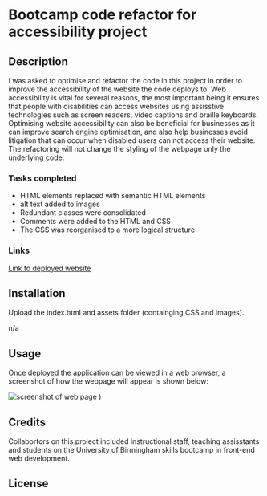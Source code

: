 # Bootcamp code refactor for accessibility project

## Description

I was asked to optimise and refactor the code in this project in order to improve the accessibility of the website the code deploys to. Web accessibility is vital for several reasons, the most important being it ensures that people with disabilities can access websites using assisstive technologies such as screen readers, video captions and braille keyboards. Optimising website accessibility can also be beneficial for businesses as it can improve search engine optimisation, and also help businesses avoid litigation that can occur when disabled users can not access their website. The refactoring will not change the styling of the webpage only the underlying code. 

### Tasks completed

* HTML elements replaced with semantic HTML elements
* alt text added to images
* Redundant classes were consolidated 
* Comments were added to the HTML and CSS
* The CSS was reorganised to a more logical structure

### Links

[Link to deployed website](https://clairegreenwood83.github.io/bootcamp.coderefactor.accessibility/)


## Installation

Upload the index.html and assets folder (containging CSS and images).

n/a

## Usage 

Once deployed the application can be viewed in a web browser, a screenshot of how the webpage will appear is shown below:

![screenshot of web page )](https://user-images.githubusercontent.com/118351853/205641866-43984c6c-306f-443a-ae11-39b072fba326.png)


## Credits

Collabortors on this project included instructional staff, teaching assisstants and students on the University of Birmingham skills bootcamp in front-end web development. 

## License 
